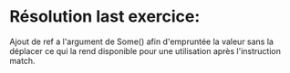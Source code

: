 # Résolution last exercice:

Ajout de ref a l'argument de Some() afin d'empruntée la valeur sans la déplacer ce qui la rend disponible pour une utilisation après l'instruction match.